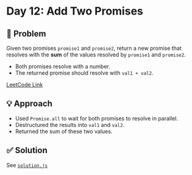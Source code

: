 # Day 12: Add Two Promises

## 📝 Problem
Given two promises `promise1` and `promise2`, return a new promise that resolves with the **sum** of the values resolved by `promise1` and `promise2`.

- Both promises resolve with a number.
- The returned promise should resolve with `val1 + val2`.

[LeetCode Link](https://leetcode.com/problems/add-two-promises/)

## 💡 Approach
- Used `Promise.all` to wait for both promises to resolve in parallel.
- Destructured the results into `val1` and `val2`.
- Returned the sum of these two values.

## ✅ Solution
See [`solution.js`](./solution.js)
